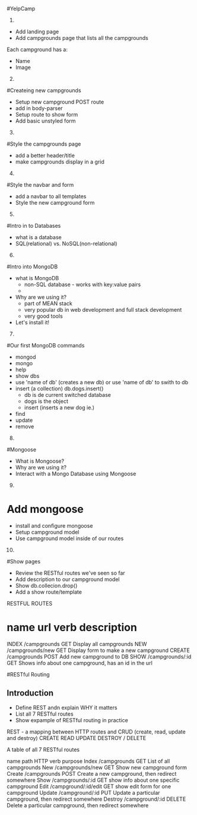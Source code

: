 #YelpCamp

1.
* Add landing page
* Add campgrounds page that lists all the campgrounds

Each campground has a:
* Name
* Image

2. 
#Createing new campgrounds
* Setup new campground POST route
* add in body-parser
* Setup route to show form
* Add basic unstyled form

3.
#Style the campgrounds page
* add a better header/title
* make campgrounds display in a grid

4.
#Style the navbar and form
* add a navbar to all templates
* Style the new campground form

5.
#Intro in to Databases
* what is a database
* SQL(relational) vs. NoSQL(non-relational)

6.
#Intro into MongoDB
* what is MongoDB
    - non-SQL database - works with key:value pairs
    - 
* Why are we using it?
    - part of MEAN stack
    - very popular db in web development and full stack development
    - very good tools
* Let's install it!

7.
#Our first MongoDB commands
* mongod
* mongo
* help
* show dbs
* use 'name of db' (creates a new db) or use 'name of db' to swith to db
* insert (a collection) db.dogs.insert()
    - db is de current switched database
    - dogs is the object
    - insert (inserts a new dog ie.)
* find
* update
* remove

8.
#Mongoose
* What is Mongoose?
* Why are we using it?
* Interact with a Mongo Database using Mongoose

9.
# Add mongoose
* install and configure mongoose
* Setup campground model
* Use campground model inside of our routes

10.
#Show pages
* Review the RESTful routes we've seen so far
* Add description to our campground model
* Show db.collecion.drop()
* Add a show route/template

RESTFUL ROUTES

name    url                  verb    description
===============================================================
INDEX   /campgrounds         GET     Display all campgrounds
NEW     /campgrounds/new     GET     Display form to make a new campground
CREATE  /campgrounds         POST    Add new campground to DB
SHOW    /campgrounds/:id     GET     Shows info about one campground, has an id in the url

#RESTful Routing
## Introduction
* Define REST andn explain WHY it matters
* List all 7 RESTful routes
* Show expample of RESTful routing in practice

REST  - a mapping between HTTP routes and CRUD (create, read, update and destroy)
CREATE
READ
UPDATE
DESTROY / DELETE

A table of all 7 RESTful routes

name            path                    HTTP verb       purpose
Index           /campgrounds            GET             List of all campgrounds
New             /campgrounds/new        GET             Show new campground form
Create          /campgrounds            POST            Create a new campground, then redirect somewhere
Show            /campgrounds/:id        GET             show info about one specific campground
Edit            /campground/:id/edit    GET             show edit form for one campground
Update          /campground/:id         PUT             Update a particular campground, then redirect somewhere
Destroy         /campground/:id         DELETE          Delete a particular campground, then redirect somewhere  